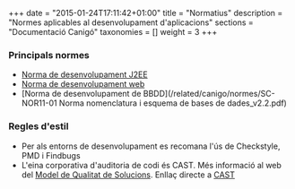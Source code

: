 +++
date        = "2015-01-24T17:11:42+01:00"
title       = "Normatius"
description = "Normes aplicables al desenvolupament d'aplicacions"
sections    = "Documentació Canigó"
taxonomies  = []
weight 		= 3
+++

### Principals normes

- [Norma de desenvolupament J2EE](/related/canigo/normes/NOR_0009_Desenvolupament_J2EE-V03.pdf)
- [Norma de desenvolupament web](https://qualitat.solucions.gencat.cat/normatius/normatiu-desenvolupament-web/)
- [Norma de desenvolupament de BBDD](/related/canigo/normes/SC-NOR11-01 Norma nomenclatura i esquema de bases de dades_v2.2.pdf)

### Regles d'estil

- Per als entorns de desenvolupament es recomana l'ús de Checkstyle, PMD i Findbugs
- L'eina corporativa d'auditoria de codi és CAST. Més informació al web del [Model de Qualitat de Solucions](https://qualitat.solucions.gencat.cat/). Enllaç directe a [CAST](https://qualitat.solucions.gencat.cat/MQS/tools/cast_9A47CE30.html?nodeId=33196b46)
